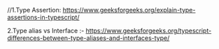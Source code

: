 //1.Type Assertion: https://www.geeksforgeeks.org/explain-type-assertions-in-typescript/

2.Type alias vs Interface :-
https://www.geeksforgeeks.org/typescript-differences-between-type-aliases-and-interfaces-type/
